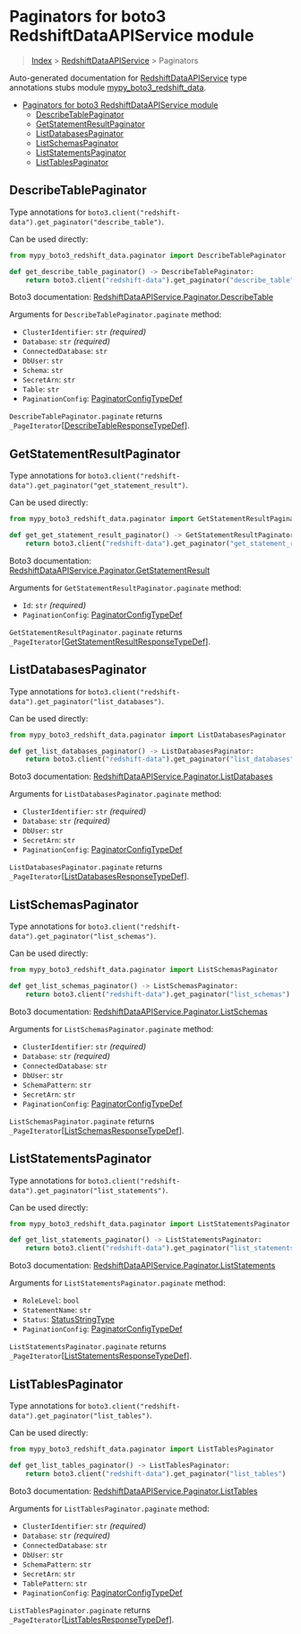 # Paginators for boto3 RedshiftDataAPIService module

> [Index](..) > [RedshiftDataAPIService](.) > Paginators

Auto-generated documentation for
[RedshiftDataAPIService](https://boto3.amazonaws.com/v1/documentation/api/latest/reference/services/redshift-data.html#RedshiftDataAPIService)
type annotations stubs module
[mypy_boto3_redshift_data](https://pypi.org/project/mypy-boto3-redshift-data/).

- [Paginators for boto3 RedshiftDataAPIService module](#paginators-for-boto3-redshiftdataapiservice-module)
  - [DescribeTablePaginator](#describetablepaginator)
  - [GetStatementResultPaginator](#getstatementresultpaginator)
  - [ListDatabasesPaginator](#listdatabasespaginator)
  - [ListSchemasPaginator](#listschemaspaginator)
  - [ListStatementsPaginator](#liststatementspaginator)
  - [ListTablesPaginator](#listtablespaginator)

## DescribeTablePaginator

Type annotations for
`boto3.client("redshift-data").get_paginator("describe_table")`.

Can be used directly:

```python
from mypy_boto3_redshift_data.paginator import DescribeTablePaginator

def get_describe_table_paginator() -> DescribeTablePaginator:
    return boto3.client("redshift-data").get_paginator("describe_table")
```

Boto3 documentation:
[RedshiftDataAPIService.Paginator.DescribeTable](https://boto3.amazonaws.com/v1/documentation/api/latest/reference/services/redshift-data.html#RedshiftDataAPIService.Paginator.DescribeTable)

Arguments for `DescribeTablePaginator.paginate` method:

- `ClusterIdentifier`: `str` *(required)*
- `Database`: `str` *(required)*
- `ConnectedDatabase`: `str`
- `DbUser`: `str`
- `Schema`: `str`
- `SecretArn`: `str`
- `Table`: `str`
- `PaginationConfig`:
  [PaginatorConfigTypeDef](./type_defs.md#paginatorconfigtypedef)

`DescribeTablePaginator.paginate` returns
`_PageIterator`\[[DescribeTableResponseTypeDef](./type_defs.md#describetableresponsetypedef)\].

## GetStatementResultPaginator

Type annotations for
`boto3.client("redshift-data").get_paginator("get_statement_result")`.

Can be used directly:

```python
from mypy_boto3_redshift_data.paginator import GetStatementResultPaginator

def get_get_statement_result_paginator() -> GetStatementResultPaginator:
    return boto3.client("redshift-data").get_paginator("get_statement_result")
```

Boto3 documentation:
[RedshiftDataAPIService.Paginator.GetStatementResult](https://boto3.amazonaws.com/v1/documentation/api/latest/reference/services/redshift-data.html#RedshiftDataAPIService.Paginator.GetStatementResult)

Arguments for `GetStatementResultPaginator.paginate` method:

- `Id`: `str` *(required)*
- `PaginationConfig`:
  [PaginatorConfigTypeDef](./type_defs.md#paginatorconfigtypedef)

`GetStatementResultPaginator.paginate` returns
`_PageIterator`\[[GetStatementResultResponseTypeDef](./type_defs.md#getstatementresultresponsetypedef)\].

## ListDatabasesPaginator

Type annotations for
`boto3.client("redshift-data").get_paginator("list_databases")`.

Can be used directly:

```python
from mypy_boto3_redshift_data.paginator import ListDatabasesPaginator

def get_list_databases_paginator() -> ListDatabasesPaginator:
    return boto3.client("redshift-data").get_paginator("list_databases")
```

Boto3 documentation:
[RedshiftDataAPIService.Paginator.ListDatabases](https://boto3.amazonaws.com/v1/documentation/api/latest/reference/services/redshift-data.html#RedshiftDataAPIService.Paginator.ListDatabases)

Arguments for `ListDatabasesPaginator.paginate` method:

- `ClusterIdentifier`: `str` *(required)*
- `Database`: `str` *(required)*
- `DbUser`: `str`
- `SecretArn`: `str`
- `PaginationConfig`:
  [PaginatorConfigTypeDef](./type_defs.md#paginatorconfigtypedef)

`ListDatabasesPaginator.paginate` returns
`_PageIterator`\[[ListDatabasesResponseTypeDef](./type_defs.md#listdatabasesresponsetypedef)\].

## ListSchemasPaginator

Type annotations for
`boto3.client("redshift-data").get_paginator("list_schemas")`.

Can be used directly:

```python
from mypy_boto3_redshift_data.paginator import ListSchemasPaginator

def get_list_schemas_paginator() -> ListSchemasPaginator:
    return boto3.client("redshift-data").get_paginator("list_schemas")
```

Boto3 documentation:
[RedshiftDataAPIService.Paginator.ListSchemas](https://boto3.amazonaws.com/v1/documentation/api/latest/reference/services/redshift-data.html#RedshiftDataAPIService.Paginator.ListSchemas)

Arguments for `ListSchemasPaginator.paginate` method:

- `ClusterIdentifier`: `str` *(required)*
- `Database`: `str` *(required)*
- `ConnectedDatabase`: `str`
- `DbUser`: `str`
- `SchemaPattern`: `str`
- `SecretArn`: `str`
- `PaginationConfig`:
  [PaginatorConfigTypeDef](./type_defs.md#paginatorconfigtypedef)

`ListSchemasPaginator.paginate` returns
`_PageIterator`\[[ListSchemasResponseTypeDef](./type_defs.md#listschemasresponsetypedef)\].

## ListStatementsPaginator

Type annotations for
`boto3.client("redshift-data").get_paginator("list_statements")`.

Can be used directly:

```python
from mypy_boto3_redshift_data.paginator import ListStatementsPaginator

def get_list_statements_paginator() -> ListStatementsPaginator:
    return boto3.client("redshift-data").get_paginator("list_statements")
```

Boto3 documentation:
[RedshiftDataAPIService.Paginator.ListStatements](https://boto3.amazonaws.com/v1/documentation/api/latest/reference/services/redshift-data.html#RedshiftDataAPIService.Paginator.ListStatements)

Arguments for `ListStatementsPaginator.paginate` method:

- `RoleLevel`: `bool`
- `StatementName`: `str`
- `Status`: [StatusStringType](./literals.md#statusstringtype)
- `PaginationConfig`:
  [PaginatorConfigTypeDef](./type_defs.md#paginatorconfigtypedef)

`ListStatementsPaginator.paginate` returns
`_PageIterator`\[[ListStatementsResponseTypeDef](./type_defs.md#liststatementsresponsetypedef)\].

## ListTablesPaginator

Type annotations for
`boto3.client("redshift-data").get_paginator("list_tables")`.

Can be used directly:

```python
from mypy_boto3_redshift_data.paginator import ListTablesPaginator

def get_list_tables_paginator() -> ListTablesPaginator:
    return boto3.client("redshift-data").get_paginator("list_tables")
```

Boto3 documentation:
[RedshiftDataAPIService.Paginator.ListTables](https://boto3.amazonaws.com/v1/documentation/api/latest/reference/services/redshift-data.html#RedshiftDataAPIService.Paginator.ListTables)

Arguments for `ListTablesPaginator.paginate` method:

- `ClusterIdentifier`: `str` *(required)*
- `Database`: `str` *(required)*
- `ConnectedDatabase`: `str`
- `DbUser`: `str`
- `SchemaPattern`: `str`
- `SecretArn`: `str`
- `TablePattern`: `str`
- `PaginationConfig`:
  [PaginatorConfigTypeDef](./type_defs.md#paginatorconfigtypedef)

`ListTablesPaginator.paginate` returns
`_PageIterator`\[[ListTablesResponseTypeDef](./type_defs.md#listtablesresponsetypedef)\].
